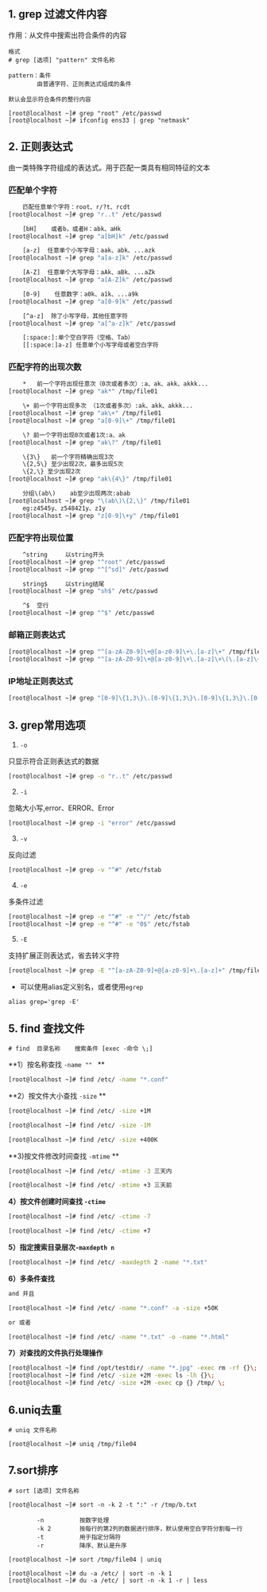 ## 1. grep 过滤文件内容

作用：从文件中搜索出符合条件的内容

```
格式
# grep [选项]	"pattern" 文件名称

pattern：条件
		由普通字符、正则表达式组成的条件
	
默认会显示符合条件的整行内容

[root@localhost ~]# grep "root" /etc/passwd
[root@localhost ~]# ifconfig ens33 | grep "netmask"
```

## 2. 正则表达式

由一类特殊字符组成的表达式。用于匹配一类具有相同特征的文本

### 匹配单个字符

```sh
	匹配任意单个字符：root、r/?t、rcdt
[root@localhost ~]# grep "r..t" /etc/passwd

	[bH]	或者b，或者H：abk、aHk
[root@localhost ~]# grep "a[bH]k" /etc/passwd

	[a-z]  任意单个小写字母：aak、abk、...azk
[root@localhost ~]# grep "a[a-z]k" /etc/passwd

	[A-Z]  任意单个大写字母：aAk、aBk、...aZk
[root@localhost ~]# grep "a[A-Z]k" /etc/passwd

	[0-9]	 任意数字：a0k、a1k、...a9k
[root@localhost ~]# grep "a[0-9]k" /etc/passwd

	[^a-z]	除了小写字母，其他任意字符
[root@localhost ~]# grep "a[^a-z]k" /etc/passwd

	[:space:]:单个空白字符（空格、Tab）
	[[:space:]a-z] 任意单个小写字母或者空白字符
```



### 匹配字符的出现次数

```sh
	*	前一个字符出现任意次（0次或者多次）:a、ak、akk、akkk...
[root@localhost ~]# grep "ak*" /tmp/file01

	\+ 前一个字符出现多次 （1次或者多次）:ak、akk、akkk...
[root@localhost ~]# grep "ak\+" /tmp/file01
[root@localhost ~]# grep "a[0-9]\+" /tmp/file01

	\? 前一个字符出现0次或者1次:a、ak
[root@localhost ~]# grep "ak\?" /tmp/file01

	\{3\}	前一个字符精确出现3次
	\{2,5\} 至少出现2次，最多出现5次
	\{2,\} 至少出现2次
[root@localhost ~]# grep "ak\{4\}" /tmp/file01

	分组\(ab\)	ab至少出现两次:abab
[root@localhost ~]# grep "\(ab\)\{2,\}" /tmp/file01
	eg:z4545y、z548421y、z1y
[root@localhost ~]# grep "z[0-9]\+y" /tmp/file01
```

### 匹配字符出现位置

```sh
	^string 	以string开头
[root@localhost ~]# grep "^root" /etc/passwd
[root@localhost ~]# grep "^[^sd]" /etc/passwd

	string$		以string结尾
[root@localhost ~]# grep "sh$" /etc/passwd

	^$	空行
[root@localhost ~]# grep "^$" /etc/passwd
```

### 邮箱正则表达式

```sh
[root@localhost ~]# grep "^[a-zA-Z0-9]\+@[a-z0-9]\+\.[a-z]\+" /tmp/file02
[root@localhost ~]# grep "^[a-zA-Z0-9]\+@[a-z0-9]\+\.[a-z]\+\(\.[a-z]\+\)\?" /tmp/file02
```

### IP地址正则表达式

```sh
[root@localhost ~]# grep "[0-9]\{1,3\}\.[0-9]\{1,3\}\.[0-9]\{1,3\}\.[0-9]\{1,3\}" /tmp/file02
```

## 3. grep常用选项

1. `-o` 

只显示符合正则表达式的数据

```sh
[root@localhost ~]# grep -o "r..t" /etc/passwd
```

2. `-i` 

忽略大小写,error、ERROR、Error

```sh
[root@localhost ~]# grep -i "error" /etc/passwd
```

3. `-v`

反向过滤

```sh
[root@localhost ~]# grep -v "^#" /etc/fstab
```

4. `-e`

多条件过滤

```sh
[root@localhost ~]# grep -e "^#" -e "^/" /etc/fstab
[root@localhost ~]# grep -e "^#" -e "0$" /etc/fstab
```

5. `-E`

支持扩展正则表达式，省去转义字符

```sh
[root@localhost ~]# grep -E "^[a-zA-Z0-9]+@[a-z0-9]+\.[a-z]+" /tmp/file02
```

* 可以使用alias定义别名，或者使用`egrep`

```
alias grep='grep -E'
```


## 5. find 查找文件

```
# find  目录名称	搜索条件 [exec -命令 \;]
```



**1）按名称查找 `-name "" ` **

```sh
[root@localhost ~]# find /etc/ -name "*.conf"
```



**2）按文件大小查找 `-size`  **

```sh
[root@localhost ~]# find /etc/ -size +1M

[root@localhost ~]# find /etc/ -size -1M

[root@localhost ~]# find /etc/ -size +400K
```



**3)按文件修改时间查找 `-mtime` **

```sh
[root@localhost ~]# find /etc/ -mtime -3 三天内

[root@localhost ~]# find /etc/ -mtime +3 三天前
```



**4）按文件创建时间查找 `-ctime`**

```sh
[root@localhost ~]# find /etc/ -ctime -7

[root@localhost ~]# find /etc/ -ctime +7
```



**5）指定搜索目录层次`-maxdepth n`**

```sh
[root@localhost ~]# find /etc/ -maxdepth 2 -name "*.txt"
```



**6）多条件查找**

```sh
and 并且

[root@localhost ~]# find /etc/ -name "*.conf" -a -size +50K

or 或者

[root@localhost ~]# find /etc/ -name "*.txt" -o -name "*.html"
```



**7）对查找的文件执行处理操作**

 ```sh
 [root@localhost ~]# find /opt/testdir/ -name "*.jpg" -exec rm -rf {}\;
 [root@localhost ~]# find /etc/ -size +2M -exec ls -lh {}\;
 [root@localhost ~]# find /etc/ -size +2M -exec cp {} /tmp/ \;
 ```

## 6.uniq去重

```
# uniq 文件名称

[root@localhost ~]# uniq /tmp/file04
```

## 7.sort排序

```
# sort [选项] 文件名称

[root@localhost ~]# sort -n -k 2 -t ":" -r /tmp/b.txt

		-n			按数字处理
		-k 2 		按每行的第2列的数据进行排序，默认使用空白字符分割每一行
		-t			用于指定分隔符
		-r			降序、默认是升序
		 
[root@localhost ~]# sort /tmp/file04 | uniq

[root@localhost ~]# du -a /etc/ | sort -n -k 1
[root@localhost ~]# du -a /etc/ | sort -n -k 1 -r | less
```











